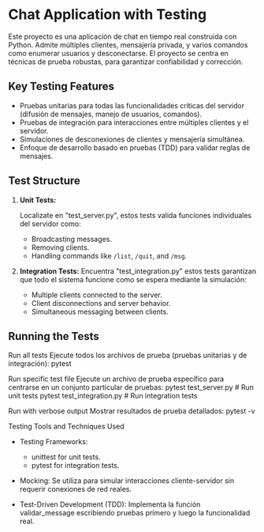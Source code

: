 # Chat Application with Testing

Este proyecto es una aplicación de chat en tiempo real construida con Python. Admite múltiples clientes, mensajería privada, 
y varios comandos como enumerar usuarios y desconectarse. El proyecto se centra en técnicas de prueba robustas, 
para garantizar confiabilidad y corrección.

## Key Testing Features

- Pruebas unitarias para todas las funcionalidades críticas del servidor (difusión de mensajes, manejo de usuarios, comandos).
- Pruebas de integración para interacciones entre múltiples clientes y el servidor.
- Simulaciones de desconexiones de clientes y mensajería simultánea.
- Enfoque de desarrollo basado en pruebas (TDD) para validar reglas de mensajes.

## Test Structure

1. **Unit Tests:**  

   Localizate en "test_server.py", estos tests valida funciones individuales del servidor como: 

   - Broadcasting messages.
   - Removing clients.
   - Handling commands like `/list`, `/quit`, and `/msg`.

2. **Integration Tests:** 
   Encuentra "test_integration.py" estos tests garantizan que todo el sistema funcione como se espera mediante la simulación:

   - Multiple clients connected to the server.
   - Client disconnections and server behavior.
   - Simultaneous messaging between clients.

## Running the Tests

Run all tests
Ejecute todos los archivos de prueba (pruebas unitarias y de integración):
pytest

Run specific test file
Ejecute un archivo de prueba específico para centrarse en un conjunto particular de pruebas:
pytest test_server.py   # Run unit tests
pytest test_integration.py   # Run integration tests

Run with verbose output
Mostrar resultados de prueba detallados:
pytest -v

Testing Tools and Techniques Used

- Testing Frameworks:
  - unittest for unit tests.
  - pytest for integration tests.

- Mocking:
  Se utiliza para simular interacciones cliente-servidor sin requerir conexiones de red reales.

- Test-Driven Development (TDD):
  Implementa la función validar_message escribiendo pruebas primero y luego la funcionalidad real.
